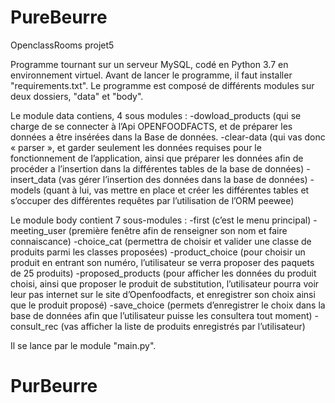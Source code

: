 # PureBeurre
OpenclassRooms projet5

Programme tournant sur un serveur MySQL, codé en Python 3.7 en environnement virtuel.
Avant de lancer le programme, il faut installer "requirements.txt".
Le programme est composé de différents modules sur deux dossiers, "data" et "body".

Le module data contiens, 4 sous modules :
-dowload_products (qui se charge de se connecter à l’Api OPENFOODFACTS, et de préparer les données a être insérées dans la Base de données.
-clear-data (qui vas donc « parser », et garder seulement les données requises pour le fonctionnement de l’application, ainsi que préparer les données afin de procéder a l’insertion dans la différentes tables de la base de données)
-insert_data (vas gérer l’insertion des données dans la base de données)
-models (quant à lui, vas mettre en place et créer les différentes tables et s’occuper des différentes requêtes par l’utilisation de l’ORM peewee)

Le module body contient 7 sous-modules :
-first (c’est le menu principal)
-meeting_user (première fenêtre afin de renseigner son nom et faire connaiscance)
-choice_cat (permettra de choisir et valider une classe de produits parmi les classes proposées)
-product_choice (pour choisir un produit en entrant son numéro, l’utilisateur se verra proposer des paquets de 25 produits)
-proposed_products (pour afficher les données du produit choisi, ainsi que proposer le produit de substitution, l’utilisateur pourra voir leur pas internet sur le site d’Openfoodfacts, et enregistrer son choix ainsi que le produit proposé)
-save_choice (permets d’enregistrer le choix dans la base de données afin que l’utilisateur puisse les consultera tout moment)
-consult_rec (vas afficher la liste de produits enregistrés par l’utilisateur)

Il se lance par le module "main.py".

# PurBeurre
